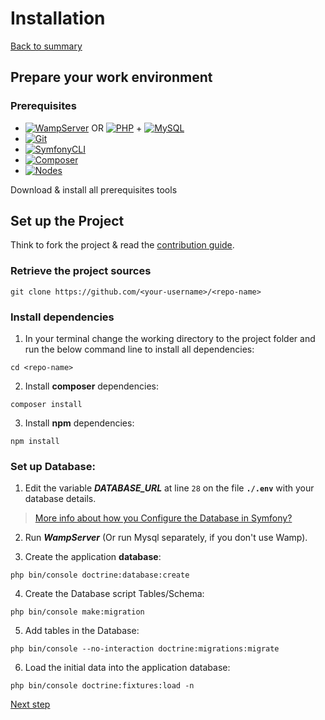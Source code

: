 
# Installation

[Back to summary](../index.md)

## Prepare your work environment 
### Prerequisites
* [![WampServer](https://img.shields.io/badge/WampServer-v3.2.0-F70094)](https://www.wampserver.com/) OR [![PHP](https://img.shields.io/badge/PHP-%3E%3D7.4.7-7377AD)](https://www.php.net/manual/fr/install.php) + [![MySQL](https://img.shields.io/badge/MySQL-v8.0.19-DF6900)](https://dev.mysql.com/downloads/mysql/#downloads)
* [![Git](https://img.shields.io/badge/Git-v2.27-E94E31)](https://git-scm.com/download)
* [![SymfonyCLI](https://img.shields.io/badge/Symfony-v4.20-000000)](https://symfony.com/download)
* [![Composer](https://img.shields.io/badge/Composer-v1.10.13-5F482F)](https://getcomposer.org/download)
* [![Nodes](https://img.shields.io/badge/Nodejs-v14.5.0-026E00)](https://nodejs.org)

Download & install all prerequisites tools

## Set up the Project
Think to fork the project & read the [contribution guide](/CONTRIBUTING.md).

### Retrieve the project sources
```shell
git clone https://github.com/<your-username>/<repo-name>
```

### Install dependencies
1. In your terminal change the working directory to the project folder and run the below command line to install all dependencies:
```shell
cd <repo-name>
```

2. Install **composer** dependencies:
```shell 
composer install
```

3. Install **npm** dependencies:
```shell 
npm install
```

### Set up Database:
1. Edit the variable ***DATABASE_URL*** at line ``28`` on the file **```./.env```** with your database details.
 
 > [More info about how you Configure the Database in Symfony?](https://symfony.com/doc/current/doctrine.html#configuring-the-database)
 
2. Run ***WampServer*** (Or run Mysql separately, if you don't use Wamp).

3. Create the application **database**: 
```symfony 
php bin/console doctrine:database:create
```

4. Create the Database script Tables/Schema:
```symfony
php bin/console make:migration
```

5. Add tables in the Database:
```symfony 
php bin/console --no-interaction doctrine:migrations:migrate
```

6. Load the initial data into the application database:
```symfony 
php bin/console doctrine:fixtures:load -n
```

[Next step](try_application.md "Try the application")